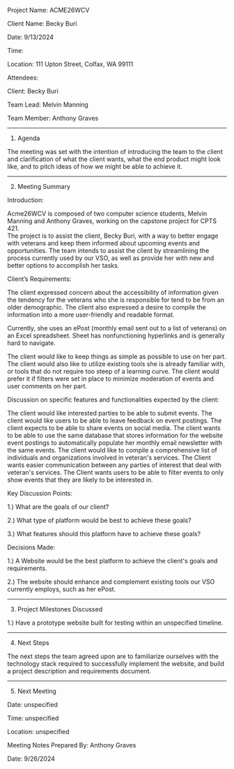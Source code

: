 Project Name: ACME26WCV

Client Name: Becky Buri

Date: 9/13/2024

Time:

Location: 111 Upton Street, Colfax, WA 99111 

Attendees: 

Client: Becky Buri

Team Lead: Melvin Manning

Team Member: Anthony Graves

__________________________________________________________________________________________________________________
1. Agenda


The meeting was set with the intention of introducing the team to the client and clarification of what the client wants,
what the end product might look like, and to pitch ideas of how we might be able to achieve it.

__________________________________________________________________________________________________________________

2. Meeting Summary


Introduction:

Acme26WCV is composed of two computer science students, Melvin Manning and Anthony Graves, working on the capstone project for CPTS 421.  
The project is to assist the client, Becky Buri, with a way to better engage with veterans and keep them informed about upcoming events 
and opportunities.  The team intends to assist the client by streamlining the process currently used by our VSO, as well as provide her with new
and better options to accomplish her tasks.


Client’s Requirements:

The client expressed concern about the accessibility of information given the tendency for the veterans
who she is responsible for tend to be from an older demographic.  The client also expressed a desire to compile 
the information into a more user-friendly and readable format.

Currently, she uses an ePost (monthly email sent out to a list of veterans) on an Excel spreadsheet.  Sheet has nonfunctioning
hyperlinks and is generally hard to navigate.

The client would like to keep things as simple as possible to use on her part. The client would also like to utilize
existing tools she is already familiar with, or tools that do not require too steep of a learning curve.
The client would prefer it if filters were set in place to minimize moderation of events and user comments on her part.



Discussion on specific features and functionalities expected by the client:

The client would like interested parties to be able to submit events.
The client would like users to be able to leave feedback on event postings.
The client expects to be able to share events on social media.
The client wants to be able to use the same database that stores information for the website event postings to automatically 
populate her monthly email newsletter with the same events.
The client would like to compile a comprehensive  list of individuals and organizations involved in veteran's
services.
The Client wants easier communication between any parties of interest that deal with veteran's services.
The Client wants users to be able to filter events to only show events that they are likely to be interested in.



Key Discussion Points:

1.) What are the goals of our client?

2.) What type of platform would be best to achieve these goals?

3.) What features should this platform have to achieve these goals?



Decisions Made:

1.) A Website would be the best platform to achieve the client's goals and requirements.

2.) The website should enhance and complement existing tools our VSO currently employs, such as her ePost.

_______________________________________________________________________________________________________


3. Project Milestones Discussed

1.) Have a prototype website built for testing within an unspecified timeline.

________________________________________________________________________________________________________


4. Next Steps

The next steps the team agreed upon are to familiarize ourselves with the technology stack required to successfully implement the website, and build a project description and requirements document.

_______________________________________________________________________________________________________


5. Next Meeting
   
Date: unspecified

Time: unspecified

Location: unspecified

Meeting Notes Prepared By: Anthony Graves

Date: 9/26/2024
